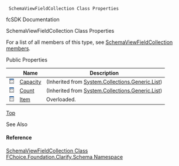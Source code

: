 ﻿     SchemaViewFieldCollection Class Properties                                                   

fcSDK Documentation

SchemaViewFieldCollection Class Properties

For a list of all members of this type, see [SchemaViewFieldCollection members](fcSDK~FChoice.Foundation.Clarify.Schema.SchemaViewFieldCollection_members.md).

Public Properties

|   | Name | Description |
| --- | --- | --- |
| ![Public Property](dotnetimages/publicProperty.png) | [Capacity](#) | (Inherited from [System.Collections.Generic.List<SchemaFieldBase>](#)) |
| ![Public Property](dotnetimages/publicProperty.png) | [Count](#) | (Inherited from [System.Collections.Generic.List<SchemaFieldBase>](#)) |
| ![Public Property](dotnetimages/publicProperty.png) | [Item](fcSDK~FChoice.Foundation.Clarify.Schema.SchemaViewFieldCollection~Item.md) | Overloaded.    |

[Top](#top)

See Also

#### Reference

[SchemaViewFieldCollection Class](fcSDK~FChoice.Foundation.Clarify.Schema.SchemaViewFieldCollection.md)  
[FChoice.Foundation.Clarify.Schema Namespace](fcSDK~FChoice.Foundation.Clarify.Schema_namespace.md)